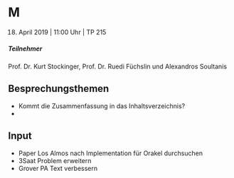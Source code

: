 # M

18. April 2019 | 11:00 Uhr | TP 215

##### Teilnehmer

Prof. Dr. Kurt Stockinger, Prof. Dr. Ruedi Füchslin und Alexandros Soultanis

## Besprechungsthemen

- Kommt die Zusammenfassung in das Inhaltsverzeichnis?
-

## Input

- Paper Los Almos nach Implementation für Orakel durchsuchen
- 3Saat Problem erweitern
- Grover PA Text verbessern
